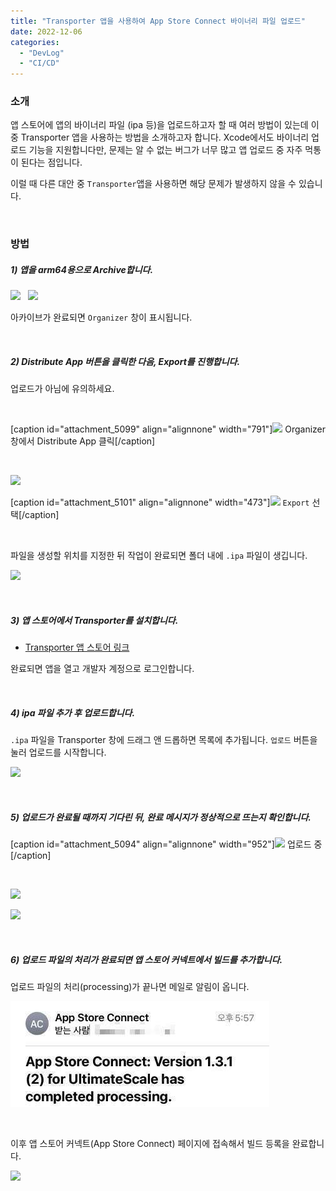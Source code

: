 ```yaml
---
title: "Transporter 앱을 사용하여 App Store Connect 바이너리 파일 업로드"
date: 2022-12-06
categories: 
  - "DevLog"
  - "CI/CD"
---
```


### **소개**

앱 스토어에 앱의 바이너리 파일 (ipa 등)을 업로드하고자 할 때 여러 방법이 있는데 이 중 Transporter 앱을 사용하는 방법을 소개하고자 합니다. Xcode에서도 바이너리 업로드 기능을 지원합니다만, 문제는 알 수 없는 버그가 너무 많고 앱 업로드 중 자주 먹통이 된다는 점입니다.

이럴 때 다른 대안 중 `Transporter`앱을 사용하면 해당 문제가 발생하지 않을 수 있습니다.

 

### **방법**

##### **1) 앱을 arm64용으로 Archive합니다.**

![](./assets/img/wp-content/uploads/2022/12/스크린샷-2022-12-06-오후-6.47.18.jpg)   ![](./assets/img/wp-content/uploads/2022/12/스크린샷-2022-12-06-오후-6.52.55.jpg)

아카이브가 완료되면 `Organizer` 창이 표시됩니다.

 

##### **2) Distribute App 버튼을 클릭한 다음, Export를 진행합니다.**

업로드가 아님에 유의하세요.

 

\[caption id="attachment\_5099" align="alignnone" width="791"\]![](./assets/img/wp-content/uploads/2022/12/스크린샷-2022-12-06-오후-6.51.38.jpg) Organizer 창에서 Distribute App 클릭\[/caption\]

 

![](./assets/img/wp-content/uploads/2022/12/스크린샷-2022-12-06-오후-6.52.00.jpg)

\[caption id="attachment\_5101" align="alignnone" width="473"\]![](./assets/img/wp-content/uploads/2022/12/스크린샷-2022-12-06-오후-6.52.08.jpg) `Export` 선택\[/caption\]

 

파일을 생성할 위치를 지정한 뒤 작업이 완료되면 폴더 내에 `.ipa` 파일이 생깁니다.

![](./assets/img/wp-content/uploads/2022/12/스크린샷-2022-12-06-오후-6.52.55.jpg)

 

##### **3) 앱 스토어에서 Transporter를 설치합니다.**

- [Transporter 앱 스토어 링크](https://apps.apple.com/us/app/transporter/id1450874784?mt=12)

완료되면 앱을 열고 개발자 계정으로 로그인합니다.

 

##### **4) ipa 파일 추가 후 업로드합니다.**

`.ipa` 파일을 Transporter 창에 드래그 앤 드롭하면 목록에 추가됩니다. `업로드` 버튼을 눌러 업로드를 시작합니다.

![](./assets/img/wp-content/uploads/2022/12/스크린샷-2022-12-06-오후-5.23.41.jpg)

 

##### **5) 업로드가 완료될 때까지 기다린 뒤, 완료 메시지가 정상적으로 뜨는지 확인합니다.**

\[caption id="attachment\_5094" align="alignnone" width="952"\]![](./assets/img/wp-content/uploads/2022/12/스크린샷-2022-12-06-오후-5.28.26.jpg) 업로드 중\[/caption\]

 

![](./assets/img/wp-content/uploads/2022/12/스크린샷-2022-12-06-오후-5.48.18.jpg)

![](./assets/img/wp-content/uploads/2022/12/스크린샷-2022-12-06-오후-5.48.30.jpg)

 

##### **6) 업로드 파일의 처리가 완료되면 앱 스토어 커넥트에서 빌드를 추가합니다.**

업로드 파일의 처리(processing)가 끝나면 메일로 알림이 옵니다.

![](./assets/img/wp-content/uploads/2022/12/IMG_E35A55586492-1.jpeg)

 

이후 앱 스토어 커넥트(App Store Connect) 페이지에 접속해서 빌드 등록을 완료합니다.

![](./assets/img/wp-content/uploads/2022/12/스크린샷-2022-12-06-오후-6.38.23.jpg)
